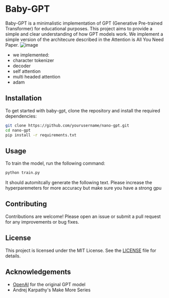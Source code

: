 # Baby-GPT

Baby-GPT is a minimalistic implementation of GPT (Generative Pre-trained Transformer) for educational purposes. This project aims to provide a simple and clear understanding of how GPT models work. We implement a simple version of the architecure described in the Attention is All You Need Paper. 
![image](https://github.com/user-attachments/assets/e03b6bfc-14ed-43b2-9da3-5a4d04259766)

- we implemented:
- character tokenizer
- decoder
- self attention
- multi headed attention
- adam


## Installation

To get started with baby-gpt, clone the repository and install the required dependencies:

```bash
git clone https://github.com/yourusername/nano-gpt.git
cd nano-gpt
pip install -r requirements.txt
```

## Usage

To train the model, run the following command:

```bash
python train.py
```

It should automitcally generate the following text. Please increase the hyperparemeters for more accuracy but make sure you have a strong gpu

## Contributing

Contributions are welcome! Please open an issue or submit a pull request for any improvements or bug fixes.

## License

This project is licensed under the MIT License. See the [LICENSE](LICENSE) file for details.

## Acknowledgements

- [OpenAI](https://www.openai.com/) for the original GPT model
- Andrej Karpathy's Make More Series
